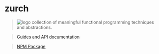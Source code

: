 # zurch

> ![logo](https://blobscdn.gitbook.com/v0/b/gitbook-28427.appspot.com/o/spaces%2F-LUvUnAMD3Eq4jn2CqUc%2Favatar.png?generation=1546119296880125&alt=media) collection of meaningful functional programming techniques and abstractions.



> [Guides and API documentation](https://zurch.gitbook.io/js)

> [NPM Package](https://www.npmjs.com/package/zurch)
